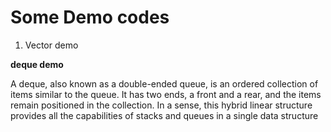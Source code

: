 # Some Demo codes

1. Vector demo

<b>deque demo</b>

A deque, also known as a double-ended queue, is an ordered collection of items similar to the queue. It has two ends, a front and a rear, and the items remain positioned in the collection. In a sense, this hybrid linear structure provides all the capabilities of stacks and queues in a single data structure

